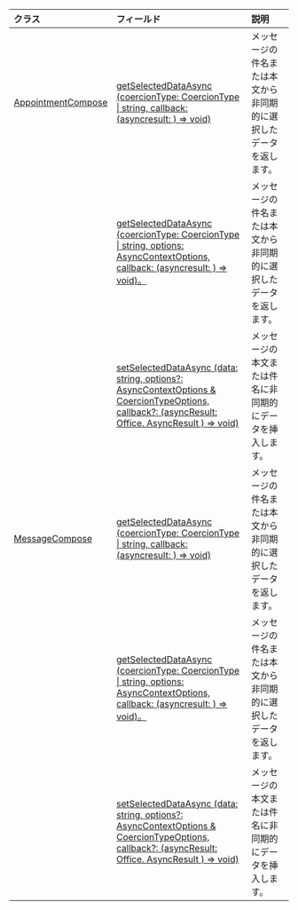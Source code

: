 | クラス | フィールド | 説明 |
|:---|:---|:---|
|[AppointmentCompose](/javascript/api/outlook/outlook.appointmentcompose)|[getSelectedDataAsync (coercionType: CoercionType \| string, callback: (asyncresult: <string> ) => void)](/javascript/api/outlook/outlook.appointmentcompose#getselecteddataasync-coerciontype--callback--asyncresult-)|メッセージの件名または本文から非同期的に選択したデータを返します。|
||[getSelectedDataAsync (coercionType: CoercionType \| string, options: AsyncContextOptions, callback: (asyncresult: <any> ) => void)。](/javascript/api/outlook/outlook.appointmentcompose#getselecteddataasync-coerciontype--options--callback--asyncresult-)|メッセージの件名または本文から非同期的に選択したデータを返します。|
||[setSelectedDataAsync (data: string, options?: AsyncContextOptions & CoercionTypeOptions, callback?: (asyncResult: Office. AsyncResult <void> ) => void)](/javascript/api/outlook/outlook.appointmentcompose#setselecteddataasync-data--options--callback--asyncresult-)|メッセージの本文または件名に非同期的にデータを挿入します。|
|[MessageCompose](/javascript/api/outlook/outlook.messagecompose)|[getSelectedDataAsync (coercionType: CoercionType \| string, callback: (asyncresult: <any> ) => void)](/javascript/api/outlook/outlook.messagecompose#getselecteddataasync-coerciontype--callback--asyncresult-)|メッセージの件名または本文から非同期的に選択したデータを返します。|
||[getSelectedDataAsync (coercionType: CoercionType \| string, options: AsyncContextOptions, callback: (asyncresult: <any> ) => void)。](/javascript/api/outlook/outlook.messagecompose#getselecteddataasync-coerciontype--options--callback--asyncresult-)|メッセージの件名または本文から非同期的に選択したデータを返します。|
||[setSelectedDataAsync (data: string, options?: AsyncContextOptions & CoercionTypeOptions, callback?: (asyncResult: Office. AsyncResult <void> ) => void)](/javascript/api/outlook/outlook.messagecompose#setselecteddataasync-data--options--callback--asyncresult-)|メッセージの本文または件名に非同期的にデータを挿入します。|
